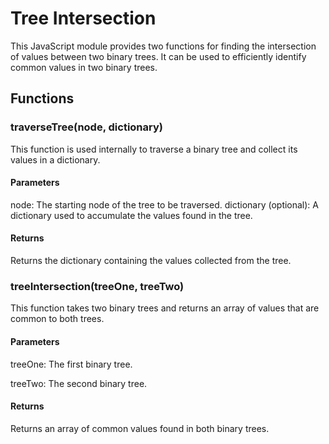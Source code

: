 # Tree Intersection

This JavaScript module provides two functions for finding the intersection of values between two binary trees. It can be used to efficiently identify common values in two binary trees.

## Functions

### traverseTree(node, dictionary)

This function is used internally to traverse a binary tree and collect its values in a dictionary.

#### Parameters

node: The starting node of the tree to be traversed.
dictionary (optional): A dictionary used to accumulate the values found in the tree.

#### Returns

Returns the dictionary containing the values collected from the tree.

### treeIntersection(treeOne, treeTwo)

This function takes two binary trees and returns an array of values that are common to both trees.

#### Parameters

treeOne: The first binary tree.

treeTwo: The second binary tree.

#### Returns
Returns an array of common values found in both binary trees.
